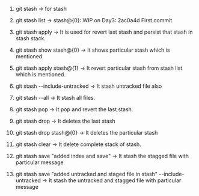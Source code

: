 1. git stash -> for stash 

2. git stash list -> 
        stash@{0}: WIP on Day3: 2ac0a4d First commit

3. git stash apply -> It is used for revert last stash and persist that stash in stash stack.

4. git stash show stash@{0} -> It shows particular stash which is mentioned.

5. git stash apply stash@{1} -> It revert particular stash from stash list which is mentioned.

6. git stash --include-untracked -> It stash untracked file also 

7. git stash --all -> It stash all files.

8. git stash pop -> It pop and revert the last stash.

9. git stash drop -> It deletes the last stash

10. git stash drop stash@{0} -> It deletes the particular stash 

11. git stash clear -> It delete complete stack of stash.

12. git stash save "added index and save" -> It stash the stagged file with particular message

13. git stash save "added untracked and staged file in stash" --include-untracked -> It stash the untracked and stagged file with particular message
